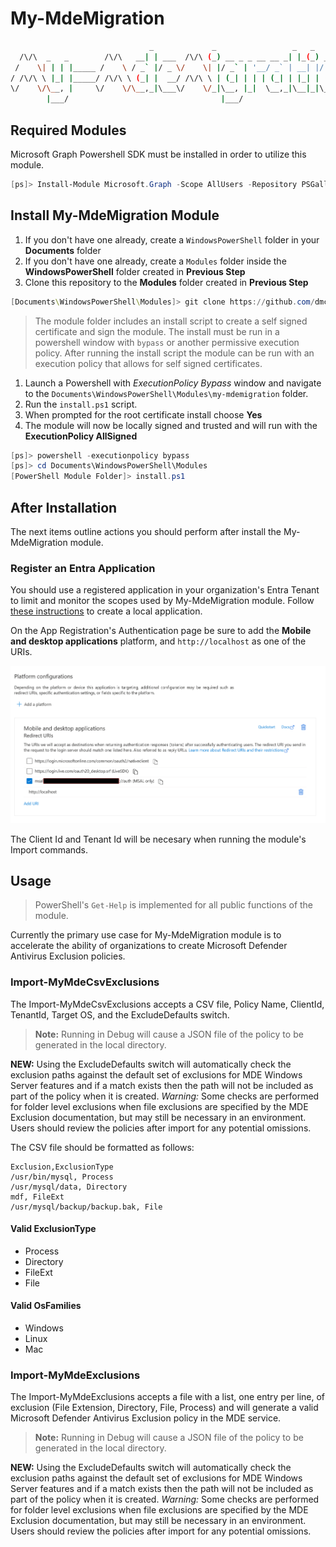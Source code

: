 # My-MdeMigration

```bash
                               _             _                 _   _             
  /\/\  _   _        /\/\   __| | ___  /\/\ (_) __ _ _ __ __ _| |_(_) ___  _ __  
 /    \| | | |_____ /    \ / _` |/ _ \/    \| |/ _` | '__/ _` | __| |/ _ \| '_ \ 
/ /\/\ \ |_| |_____/ /\/\ \ (_| |  __/ /\/\ \ | (_| | | | (_| | |_| | (_) | | | |
\/    \/\__, |     \/    \/\__,_|\___\/    \/_|\__, |_|  \__,_|\__|_|\___/|_| |_|
        |___/                                  |___/                             
```

## Required Modules

Microsoft Graph Powershell SDK must be installed in order to utilize this module.

```powershell
[ps]> Install-Module Microsoft.Graph -Scope AllUsers -Repository PSGallery -Force
```

## Install My-MdeMigration Module

1. If you don't have one already, create a `WindowsPowerShell` folder in your **Documents** folder
1. If you don't have one already, create a `Modules` folder inside the **WindowsPowerShell** folder created in **Previous Step**
1. Clone this repository to the **Modules** folder created in **Previous Step**

```powershell
[Documents\WindowsPowerShell\Modules]> git clone https://github.com/dmcwee/my-mdemigration.git .
```
> The module folder includes an install script to create a self signed certificate and sign the module. The install must be run in a powershell window with `bypass` or another permissive execution policy. After running the install script the module can be run with an execution policy that allows for self signed certificates.

1. Launch a Powershell with *ExecutionPolicy Bypass* window and navigate to the `Documents\WindowsPowerShell\Modules\my-mdemigration` folder.
1. Run the `install.ps1` script.
1. When prompted for the root certificate install choose **Yes**
1. The module will now be locally signed and trusted and will run with the **ExecutionPolicy AllSigned**

```powershell
[ps]> powershell -executionpolicy bypass
[ps]> cd Documents\WindowsPowerShell\Modules
[PowerShell Module Folder]> install.ps1
```

## After Installation

The next items outline actions you should perform after install the My-MdeMigration module.

### Register an Entra Application

You should use a registered application in your organization's Entra Tenant to limit and monitor the scopes
used by My-MdeMigration module. Follow [these instructions](https://learn.microsoft.com/en-us/powershell/microsoftgraph/authentication-commands?view=graph-powershell-1.0#use-delegated-access-with-a-custom-application-for-microsoft-graph-powershell) to create a local application.

On the App Registration's Authentication page be sure to add the **Mobile and desktop applications** platform, and `http://localhost` as one of the URIs.

![My MDE Migration Authentication Platform Screenshot](./my-mdemigration.png "My MDE Migration Authentication Platform Screenshot")

The Client Id and Tenant Id will be necesary when running the module's Import commands.

## Usage

> PowerShell's `Get-Help` is implemented for all public functions of the module.

Currently the primary use case for My-MdeMigration module is to accelerate the ability of organizations to create
Microsoft Defender Antivirus Exclusion policies.

### Import-MyMdeCsvExclusions

The Import-MyMdeCsvExclusions accepts a CSV file, Policy Name, ClientId, TenantId, Target OS, and the ExcludeDefaults switch.

> **Note:** Running in Debug will cause a JSON file of the policy to be generated in the local directory.

**NEW:** Using the ExcludeDefaults switch will automatically check the exclusion paths against the default set of exclusions for MDE Windows Server features and if a match exists then the path will not be included as part of the policy when it is created. *Warning:* Some checks are performed for folder level exclusions when file exclusions are specified by the MDE Exclusion documentation, but may still be necessary in an environment. Users should review the policies after import for any potential omissions.

The CSV file should be formatted as follows:

```csv
Exclusion,ExclusionType
/usr/bin/mysql, Process
/usr/mysql/data, Directory
mdf, FileExt
/usr/mysql/backup/backup.bak, File
```

#### Valid ExclusionType

* Process
* Directory
* FileExt
* File

#### Valid OsFamilies

* Windows
* Linux
* Mac

### Import-MyMdeExclusions

The Import-MyMdeExclusions accepts a file with a list, one entry per line, of exclusion (File Extension, Directory, File, Process) and will
generate a valid Microsoft Defender Antivirus Exclusion policy in the MDE service.

> **Note:** Running in Debug will cause a JSON file of the policy to be generated in the local directory.

**NEW:** Using the ExcludeDefaults switch will automatically check the exclusion paths against the default set of exclusions for MDE Windows Server features and if a match exists then the path will not be included as part of the policy when it is created. *Warning:* Some checks are performed for folder level exclusions when file exclusions are specified by the MDE Exclusion documentation, but may still be necessary in an environment. Users should review the policies after import for any potential omissions.
